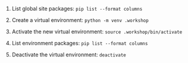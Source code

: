 1. List global site packages: `pip list --format columns`

2. Create a virtual environment: `python -m venv .workshop`

3. Activate the new virtual environment: `source .workshop/bin/activate`

4. List environment packages: `pip list --format columns`

5. Deactivate the virtual environment: `deactivate`
